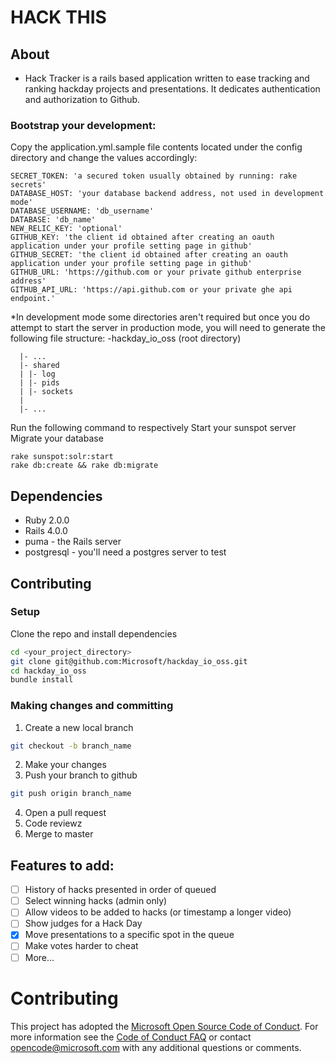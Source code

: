 # HACK THIS

## About
- Hack Tracker is a rails based application written to ease tracking and ranking hackday projects and presentations. It dedicates authentication and authorization to Github. 

### Bootstrap your development:
Copy the application.yml.sample file contents located under the config directory and change the values accordingly:

  ```
SECRET_TOKEN: 'a secured token usually obtained by running: rake secrets'
DATABASE_HOST: 'your database backend address, not used in development mode'
DATABASE_USERNAME: 'db_username'
DATABASE: 'db_name'
NEW_RELIC_KEY: 'optional'
GITHUB_KEY: 'the client id obtained after creating an oauth application under your profile setting page in github'
GITHUB_SECRET: 'the client id obtained after creating an oauth application under your profile setting page in github'
GITHUB_URL: 'https://github.com or your private github enterprise address'
GITHUB_API_URL: 'https://api.github.com or your private ghe api endpoint.'

  ```

  *In development mode some directories aren't required but once you do attempt to start the server in production mode, you will need to generate the following file structure:
  -hackday_io_oss (root directory)
  ```
    |- ...
    |- shared
    | |- log
    | |- pids
    | |- sockets
    |
    |- ...
  ```

  Run the following command to respectively
  Start your sunspot server 
  Migrate your database

  ```
  rake sunspot:solr:start
  rake db:create && rake db:migrate
  ```

## Dependencies
- Ruby 2.0.0
- Rails 4.0.0
- puma - the Rails server
- postgresql - you'll need a postgres server to test

## Contributing
### Setup
Clone the repo and install dependencies

  ```sh
  cd <your_project_directory>
  git clone git@github.com:Microsoft/hackday_io_oss.git
  cd hackday_io_oss
  bundle install
  ```

### Making changes and committing
1. Create a new local branch
  
  ```sh
  git checkout -b branch_name
  ```
2. Make your changes
3. Push your branch to github
  
  ```sh
  git push origin branch_name
  ```
4. Open a pull request
5. Code reviewz   
6. Merge to master



## Features to add:
- [ ] History of hacks presented in order of queued
- [ ] Select winning hacks (admin only)
- [ ] Allow videos to be added to hacks (or timestamp a longer video)
- [ ] Show judges for a Hack Day
- [x] Move presentations to a specific spot in the queue
- [ ] Make votes harder to cheat
- [ ] More...

# Contributing

This project has adopted the [Microsoft Open Source Code of Conduct](https://opensource.microsoft.com/codeofconduct/). For more information see the [Code of Conduct FAQ](https://opensource.microsoft.com/codeofconduct/faq/) or contact [opencode@microsoft.com](mailto:opencode@microsoft.com) with any additional questions or comments.
